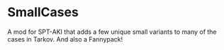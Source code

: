 # SmallCases
A mod for SPT-AKI that adds a few unique small variants to many of the cases in Tarkov. And also a Fannypack!
